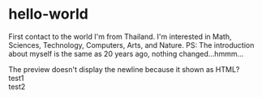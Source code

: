# hello-world
First contact to the world
I'm from Thailand. I'm interested in Math, Sciences, Technology, Computers, Arts, and Nature.
PS: The introduction about myself is the same as 20 years ago, nothing changed...hmmm...

The preview doesn't display the newline because it shown as HTML?
<br>test1<br>test2

